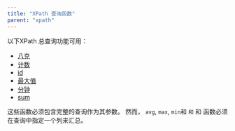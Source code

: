 ```yaml
---
title: "XPath 查询函数"
parent: "xpath"
---
```


以下XPath 总查询功能可用：

* [八克](xpath-avg)
* [计数](xpath-count)
* [id](xpath-id)
* [最大值](xpath-max)
* [分钟](xpath-min)
* [sum](xpath-sum)

这些函数必须包含完整的查询作为其参数。 然而， `avg`, `max`, `min`和 `和` 和 </code> 函数必须在查询中指定一个列来汇总。

